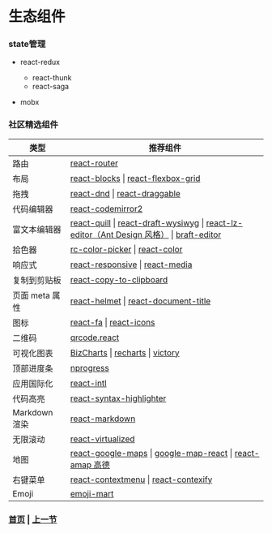 # 生态组件

### state管理

  * react-redux

    * react-thunk
    * react-saga

  * mobx

### 社区精选组件

类型 | 推荐组件
----|--------
路由 | [react-router](https://github.com/ReactTraining/react-router)
布局 | [react-blocks](https://github.com/whoisandy/react-blocks) \| [react-flexbox-grid](https://github.com/roylee0704/react-flexbox-grid)
拖拽 | [react-dnd](https://github.com/gaearon/react-dnd) \| [react-draggable](https://github.com/mzabriskie/react-draggable)
代码编辑器 | [react-codemirror2](https://github.com/scniro/react-codemirror2)
富文本编辑器 | [react-quill](https://github.com/zenoamaro/react-quill) \| [react-draft-wysiwyg](https://github.com/jpuri/react-draft-wysiwyg) \| [react-lz-editor（Ant Design 风格）](https://github.com/leejaen/react-lz-editor) \| [braft-editor](https://github.com/margox/braft-editor)
拾色器 | [rc-color-picker](https://github.com/react-component/color-picker) \| [react-color](http://casesandberg.github.io/react-color/)
响应式 | [react-responsive](https://github.com/contra/react-responsive) \| [react-media](https://github.com/ReactTraining/react-media)
复制到剪贴板 | [react-copy-to-clipboard](https://github.com/nkbt/react-copy-to-clipboard)
页面 meta 属性 | [react-helmet](https://github.com/nfl/react-helmet) \| [react-document-title](https://github.com/gaearon/react-document-title)
图标 | [react-fa](https://github.com/andreypopp/react-fa) \| [react-icons](https://github.com/gorangajic/react-icons)
二维码  | [qrcode.react](https://github.com/zpao/qrcode.react)
可视化图表 | [BizCharts](https://github.com/alibaba/BizCharts) \| [recharts](https://github.com/recharts/recharts/) \| [victory](https://github.com/FormidableLabs/victory)
顶部进度条 | [nprogress](https://github.com/rstacruz/nprogress)
应用国际化 | [react-intl](https://github.com/yahoo/react-intl)
代码高亮 | [react-syntax-highlighter](https://github.com/conorhastings/react-syntax-highlighter)
Markdown 渲染 | [react-markdown](http://rexxars.github.io/react-markdown/)
无限滚动 | [react-virtualized](https://github.com/bvaughn/react-virtualized)
地图 | [react-google-maps](https://github.com/tomchentw/react-google-maps) \| [google-map-react](https://github.com/istarkov/google-map-react) \| [react-amap 高德](https://github.com/ElemeFE/react-amap)
右键菜单 | [react-contextmenu](https://github.com/vkbansal/react-contextmenu/) \| [react-contexify](https://github.com/fkhadra/react-contexify)
Emoji | [emoji-mart](https://github.com/missive/emoji-mart)



 ### [首页](../../README.md) | [上一节](./03.md) 
